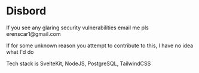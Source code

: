 
<h1>Disbord</h1>
<p>If you see any glaring security vulnerabilities email me pls erenscar1@gmail.com</p>
<p>If for some unknown reason you attempt to contribute to this, I have no idea what I'd do</p>
<p>Tech stack is SvelteKit, NodeJS, PostgreSQL, TailwindCSS</p>
